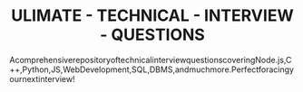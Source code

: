 <h1 align='center' text='center'>ULIMATE - TECHNICAL - INTERVIEW - QUESTIONS</h1>

AcomprehensiverepositoryoftechnicalinterviewquestionscoveringNode.js,C++,Python,JS,WebDevelopment,SQL,DBMS,andmuchmore.Perfectforacingyournextinterview!
